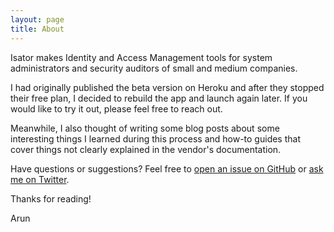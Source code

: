 ```yaml
---
layout: page
title: About
---
```


Isator makes Identity and Access Management tools for system administrators and security auditors of small and medium companies. 

I had originally published the beta version on Heroku and after they stopped their free plan, I decided to rebuild the app and launch again later. If you would like to try it out, please feel free to reach out. 

Meanwhile, I also thought of writing some blog posts about some interesting things I learned during this process and how-to guides that cover things not clearly explained in the vendor's documentation. 

Have questions or suggestions? Feel free to [open an issue on GitHub](https://github.com/isatorapp/isatorapp.github.io/)
or [ask me on Twitter](https://twitter.com/arunsivadasan).

Thanks for reading!

Arun 
